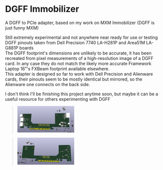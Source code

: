 # DGFF Immobilizer

A DGFF to PCIe adapter, based on my work on MXM Immobilizer (DGFF is just funny MXM)

Still extremely experimental and not anywhere near ready for use or testing  
DGFF pinouts taken from Dell Precision 7740 LA-H281P and Area51M LA-G881P boards  
The DGFF footprint's dimensions are unlikely to be accurate, it has been recreated from pixel measurements of a high-resolution image of a DGFF card. In any case they do not match the likely more accurate Framework Laptop 16"'s FXBeam footprint available elsewhere.  
This adapter is designed so far to work with Dell Precision and Alienware cards, their pinouts seem to be mostly identical but mirrored, so the Alienware one connects on the back side.  

I don't think I'll be finishing this project anytime soon, but maybe it can be a useful resource for others experimenting with DGFF

> <img src='front3d.png' width=40%/>

> <img src='back3d.png' width=40%/>